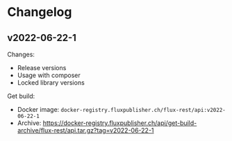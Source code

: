 # Changelog

## v2022-06-22-1

Changes:

- Release versions
- Usage with composer
- Locked library versions

Get build:

- Docker image: `docker-registry.fluxpublisher.ch/flux-rest/api:v2022-06-22-1`
- Archive: https://docker-registry.fluxpublisher.ch/api/get-build-archive/flux-rest/api.tar.gz?tag=v2022-06-22-1
